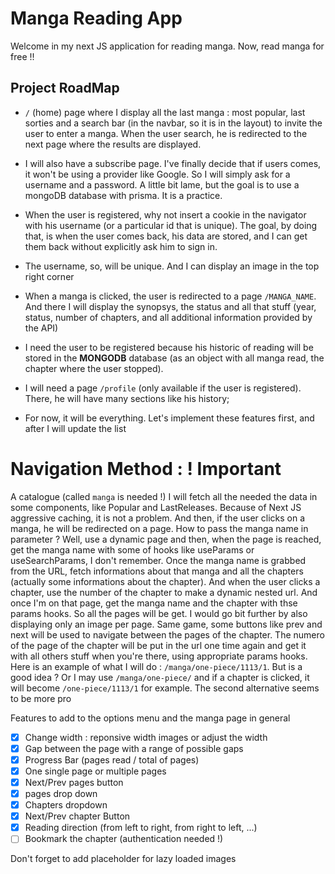 # Manga Reading App

Welcome in my next JS application for reading manga. Now, read manga for free !!

## Project RoadMap
  
- `/` (home) page where I display all the last manga : most popular, last sorties and a search bar (in the navbar, so it is in the layout) to invite the user to enter a manga. When the user search, he is redirected to the next page where the results are displayed.
  
- I will also have a subscribe page. I've finally decide that if users comes, it won't be using a provider like Google. So I will simply ask for a username and a password. A little bit lame, but the goal is to use a mongoDB database with prisma. It is a practice.

- When the user is registered, why not insert a cookie in the navigator with his username (or a particular id that is unique). The goal, by doing that, is when the user comes back, his data are stored, and I can get them back without explicitly ask him to sign in.
  
- The username, so, will be unique. And I can display an image in the top right corner
  
- When a manga is clicked, the user is redirected to a page `/MANGA_NAME`. And there I will display the synopsys, the status and all that stuff (year, status, number of chapters, and all additional information provided by the API)

- I need the user to be registered because his historic of reading will be stored in the **MONGODB** database (as an object with all manga read, the chapter where the user stopped).
  
- I will need a page `/profile` (only available if the user is registered). There, he will have many sections like his history;
  
- For now, it will be everything. Let's implement these features first, and after I will update the list

# Navigation Method : ! Important 
A catalogue (called `manga` is needed !)
I will fetch all the needed the data in some components, like Popular and LastReleases. Because of Next JS aggressive caching, it is not a problem. And then, if the user clicks on a manga, he will be redirected on a page. How to pass the manga name in parameter ? Well, use a dynamic page and then, when the page is reached, get the manga name with some of hooks like useParams or useSearchParams, I don't remember. Once the manga name is grabbed from the URL, fetch informations about that manga and all the chapters (actually some informations about the chapter). And when the user clicks a chapter, use the number of the chapter to make a dynamic nested url. And once I'm on that page, get the manga name and the chapter with thse params hooks. So all the pages will be get. I would go  bit further by also displaying only an image per page. Same game, some buttons like prev and next will be used to navigate between the pages of the chapter. The numero of the page of the chapter will be put in the url one time again and get it with all others stuff when you're there, using appropriate params hooks. Here is an example of what I will do : 
`/manga/one-piece/1113/1`. But is a good idea ? Or I may use `/manga/one-piece/` and if a chapter is clicked, it will become `/one-piece/1113/1` for example. The second alternative seems to be more pro  


  Features to add to the options menu and the manga page in general
  - [x] Change width : reponsive width images or adjust the width
  - [x] Gap between the page with a range of possible gaps
  - [x] Progress Bar (pages read / total of pages)
  - [x] One single page or multiple pages
  - [x] Next/Prev pages button
  - [x] pages drop down
  - [x] Chapters dropdown
  - [x] Next/Prev chapter Button
  - [x] Reading direction (from left to right, from right to left, ...)
  - [ ] Bookmark the chapter (authentication needed !)

Don't forget to add placeholder for lazy loaded images
